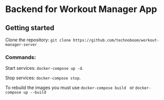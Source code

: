 # Backend for Workout Manager App

## Getting started
Clone the repository:
`git clone https://github.com/technoboom/workout-manager-server`

### Commands:
Start services: `docker-compose up -d`.

Stop services: `docker-compose stop`.

To rebuild the images you must use `docker-compose build
` or `docker-compose up --build`
